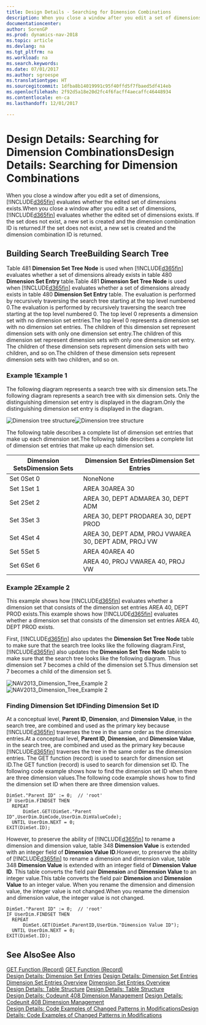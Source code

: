 ```yaml
---
title: Design Details - Searching for Dimension Combinations
description: When you close a window after you edit a set of dimensions, [!INCLUDE[d365fin](includes/d365fin_md.md)] evaluates whether the edited set of dimensions exists. If the set does not exist, a new set is created and the dimension combination ID is returned.
documentationcenter: 
author: SorenGP
ms.prod: dynamics-nav-2018
ms.topic: article
ms.devlang: na
ms.tgt_pltfrm: na
ms.workload: na
ms.search.keywords: 
ms.date: 07/01/2017
ms.author: sgroespe
ms.translationtype: HT
ms.sourcegitcommit: 1dfba8b14019991c95f40ffd5f7fbaed5df414eb
ms.openlocfilehash: 2f92d5a18e20d2fc4f6facff4aecaffc46448934
ms.contentlocale: en-ca
ms.lasthandoff: 12/01/2017

---
```

# <a name="design-details-searching-for-dimension-combinations"></a><span data-ttu-id="e98b6-104">Design Details: Searching for Dimension Combinations</span><span class="sxs-lookup"><span data-stu-id="e98b6-104">Design Details: Searching for Dimension Combinations</span></span>
<span data-ttu-id="e98b6-105">When you close a window after you edit a set of dimensions, [!INCLUDE[d365fin](includes/d365fin_md.md)] evaluates whether the edited set of dimensions exists.</span><span class="sxs-lookup"><span data-stu-id="e98b6-105">When you close a window after you edit a set of dimensions, [!INCLUDE[d365fin](includes/d365fin_md.md)] evaluates whether the edited set of dimensions exists.</span></span> <span data-ttu-id="e98b6-106">If the set does not exist, a new set is created and the dimension combination ID is returned.</span><span class="sxs-lookup"><span data-stu-id="e98b6-106">If the set does not exist, a new set is created and the dimension combination ID is returned.</span></span>  

## <a name="building-search-tree"></a><span data-ttu-id="e98b6-107">Building Search Tree</span><span class="sxs-lookup"><span data-stu-id="e98b6-107">Building Search Tree</span></span>  
 <span data-ttu-id="e98b6-108">Table 481 **Dimension Set Tree Node** is used when [!INCLUDE[d365fin](includes/d365fin_md.md)] evaluates whether a set of dimensions already exists in table 480 **Dimension Set Entry** table.</span><span class="sxs-lookup"><span data-stu-id="e98b6-108">Table 481 **Dimension Set Tree Node** is used when [!INCLUDE[d365fin](includes/d365fin_md.md)] evaluates whether a set of dimensions already exists in table 480 **Dimension Set Entry** table.</span></span> <span data-ttu-id="e98b6-109">The evaluation is performed by recursively traversing the search tree starting at the top level numbered 0.</span><span class="sxs-lookup"><span data-stu-id="e98b6-109">The evaluation is performed by recursively traversing the search tree starting at the top level numbered 0.</span></span> <span data-ttu-id="e98b6-110">The top level 0 represents a dimension set with no dimension set entries.</span><span class="sxs-lookup"><span data-stu-id="e98b6-110">The top level 0 represents a dimension set with no dimension set entries.</span></span> <span data-ttu-id="e98b6-111">The children of this dimension set represent dimension sets with only one dimension set entry.</span><span class="sxs-lookup"><span data-stu-id="e98b6-111">The children of this dimension set represent dimension sets with only one dimension set entry.</span></span> <span data-ttu-id="e98b6-112">The children of these dimension sets represent dimension sets with two children, and so on.</span><span class="sxs-lookup"><span data-stu-id="e98b6-112">The children of these dimension sets represent dimension sets with two children, and so on.</span></span>  

### <a name="example-1"></a><span data-ttu-id="e98b6-113">Example 1</span><span class="sxs-lookup"><span data-stu-id="e98b6-113">Example 1</span></span>  
 <span data-ttu-id="e98b6-114">The following diagram represents a search tree with six dimension sets.</span><span class="sxs-lookup"><span data-stu-id="e98b6-114">The following diagram represents a search tree with six dimension sets.</span></span> <span data-ttu-id="e98b6-115">Only the distinguishing dimension set entry is displayed in the diagram.</span><span class="sxs-lookup"><span data-stu-id="e98b6-115">Only the distinguishing dimension set entry is displayed in the diagram.</span></span>  

 <span data-ttu-id="e98b6-116">![Dimension tree structure](media/nav2013_dimension_tree.png "NAV2013_Dimension_Tree")</span><span class="sxs-lookup"><span data-stu-id="e98b6-116">![Dimension tree structure](media/nav2013_dimension_tree.png "NAV2013_Dimension_Tree")</span></span>  

 <span data-ttu-id="e98b6-117">The following table describes a complete list of dimension set entries that make up each dimension set.</span><span class="sxs-lookup"><span data-stu-id="e98b6-117">The following table describes a complete list of dimension set entries that make up each dimension set.</span></span>  

|<span data-ttu-id="e98b6-118">Dimension Sets</span><span class="sxs-lookup"><span data-stu-id="e98b6-118">Dimension Sets</span></span>|<span data-ttu-id="e98b6-119">Dimension Set Entries</span><span class="sxs-lookup"><span data-stu-id="e98b6-119">Dimension Set Entries</span></span>|  
|--------------------|---------------------------|  
|<span data-ttu-id="e98b6-120">Set 0</span><span class="sxs-lookup"><span data-stu-id="e98b6-120">Set 0</span></span>|<span data-ttu-id="e98b6-121">None</span><span class="sxs-lookup"><span data-stu-id="e98b6-121">None</span></span>|  
|<span data-ttu-id="e98b6-122">Set 1</span><span class="sxs-lookup"><span data-stu-id="e98b6-122">Set 1</span></span>|<span data-ttu-id="e98b6-123">AREA 30</span><span class="sxs-lookup"><span data-stu-id="e98b6-123">AREA 30</span></span>|  
|<span data-ttu-id="e98b6-124">Set 2</span><span class="sxs-lookup"><span data-stu-id="e98b6-124">Set 2</span></span>|<span data-ttu-id="e98b6-125">AREA 30, DEPT ADM</span><span class="sxs-lookup"><span data-stu-id="e98b6-125">AREA 30, DEPT ADM</span></span>|  
|<span data-ttu-id="e98b6-126">Set 3</span><span class="sxs-lookup"><span data-stu-id="e98b6-126">Set 3</span></span>|<span data-ttu-id="e98b6-127">AREA 30, DEPT PROD</span><span class="sxs-lookup"><span data-stu-id="e98b6-127">AREA 30, DEPT PROD</span></span>|  
|<span data-ttu-id="e98b6-128">Set 4</span><span class="sxs-lookup"><span data-stu-id="e98b6-128">Set 4</span></span>|<span data-ttu-id="e98b6-129">AREA 30, DEPT ADM, PROJ VW</span><span class="sxs-lookup"><span data-stu-id="e98b6-129">AREA 30, DEPT ADM, PROJ VW</span></span>|  
|<span data-ttu-id="e98b6-130">Set 5</span><span class="sxs-lookup"><span data-stu-id="e98b6-130">Set 5</span></span>|<span data-ttu-id="e98b6-131">AREA 40</span><span class="sxs-lookup"><span data-stu-id="e98b6-131">AREA 40</span></span>|  
|<span data-ttu-id="e98b6-132">Set 6</span><span class="sxs-lookup"><span data-stu-id="e98b6-132">Set 6</span></span>|<span data-ttu-id="e98b6-133">AREA 40, PROJ VW</span><span class="sxs-lookup"><span data-stu-id="e98b6-133">AREA 40, PROJ VW</span></span>|  

### <a name="example-2"></a><span data-ttu-id="e98b6-134">Example 2</span><span class="sxs-lookup"><span data-stu-id="e98b6-134">Example 2</span></span>  
 <span data-ttu-id="e98b6-135">This example shows how [!INCLUDE[d365fin](includes/d365fin_md.md)] evaluates whether a dimension set that consists of the dimension set entries AREA 40, DEPT PROD exists.</span><span class="sxs-lookup"><span data-stu-id="e98b6-135">This example shows how [!INCLUDE[d365fin](includes/d365fin_md.md)] evaluates whether a dimension set that consists of the dimension set entries AREA 40, DEPT PROD exists.</span></span>  

 <span data-ttu-id="e98b6-136">First, [!INCLUDE[d365fin](includes/d365fin_md.md)] also updates the **Dimension Set Tree Node** table to make sure that the search tree looks like the following diagram.</span><span class="sxs-lookup"><span data-stu-id="e98b6-136">First, [!INCLUDE[d365fin](includes/d365fin_md.md)] also updates the **Dimension Set Tree Node** table to make sure that the search tree looks like the following diagram.</span></span> <span data-ttu-id="e98b6-137">Thus dimension set 7 becomes a child of the dimension set 5.</span><span class="sxs-lookup"><span data-stu-id="e98b6-137">Thus dimension set 7 becomes a child of the dimension set 5.</span></span>  

 <span data-ttu-id="e98b6-138">![NAV2013&#95;Dimension&#95;Tree&#95;Example 2](media/nav2013_dimension_tree_example2.png "NAV2013_Dimension_Tree_Example2")</span><span class="sxs-lookup"><span data-stu-id="e98b6-138">![NAV2013&#95;Dimension&#95;Tree&#95;Example 2](media/nav2013_dimension_tree_example2.png "NAV2013_Dimension_Tree_Example2")</span></span>  

### <a name="finding-dimension-set-id"></a><span data-ttu-id="e98b6-139">Finding Dimension Set ID</span><span class="sxs-lookup"><span data-stu-id="e98b6-139">Finding Dimension Set ID</span></span>  
 <span data-ttu-id="e98b6-140">At a conceptual level, **Parent ID**, **Dimension**, and **Dimension Value**, in the search tree, are combined and used as the primary key because [!INCLUDE[d365fin](includes/d365fin_md.md)] traverses the tree in the same order as the dimension entries.</span><span class="sxs-lookup"><span data-stu-id="e98b6-140">At a conceptual level, **Parent ID**, **Dimension**, and **Dimension Value**, in the search tree, are combined and used as the primary key because [!INCLUDE[d365fin](includes/d365fin_md.md)] traverses the tree in the same order as the dimension entries.</span></span> <span data-ttu-id="e98b6-141">The GET function (record) is used to search for dimension set ID.</span><span class="sxs-lookup"><span data-stu-id="e98b6-141">The GET function (record) is used to search for dimension set ID.</span></span> <span data-ttu-id="e98b6-142">The following code example shows how to find the dimension set ID when there are three dimension values.</span><span class="sxs-lookup"><span data-stu-id="e98b6-142">The following code example shows how to find the dimension set ID when there are three dimension values.</span></span>  

```  
DimSet."Parent ID" := 0;  // 'root'  
IF UserDim.FINDSET THEN  
  REPEAT  
      DimSet.GET(DimSet."Parent ID",UserDim.DimCode,UserDim.DimValueCode);  
  UNTIL UserDim.NEXT = 0;  
EXIT(DimSet.ID);  

```  

 <span data-ttu-id="e98b6-143">However, to preserve the ability of [!INCLUDE[d365fin](includes/d365fin_md.md)] to rename a dimension and dimension value, table 348 **Dimension Value** is extended with an integer field of **Dimension Value ID**.</span><span class="sxs-lookup"><span data-stu-id="e98b6-143">However, to preserve the ability of [!INCLUDE[d365fin](includes/d365fin_md.md)] to rename a dimension and dimension value, table 348 **Dimension Value** is extended with an integer field of **Dimension Value ID**.</span></span> <span data-ttu-id="e98b6-144">This table converts the field pair **Dimension** and **Dimension Value** to an integer value.</span><span class="sxs-lookup"><span data-stu-id="e98b6-144">This table converts the field pair **Dimension** and **Dimension Value** to an integer value.</span></span> <span data-ttu-id="e98b6-145">When you rename the dimension and dimension value, the integer value is not changed.</span><span class="sxs-lookup"><span data-stu-id="e98b6-145">When you rename the dimension and dimension value, the integer value is not changed.</span></span>  

```  
DimSet."Parent ID" := 0;  // 'root'  
IF UserDim.FINDSET THEN  
  REPEAT  
      DimSet.GET(DimSet.ParentID,UserDim."Dimension Value ID");  
  UNTIL UserDim.NEXT = 0;  
EXIT(DimSet.ID);  

```  

## <a name="see-also"></a><span data-ttu-id="e98b6-146">See Also</span><span class="sxs-lookup"><span data-stu-id="e98b6-146">See Also</span></span>  
 <span data-ttu-id="e98b6-147">[GET Function (Record)](https://msdn.microsoft.com/en-us/library/dd301056.aspx)  </span><span class="sxs-lookup"><span data-stu-id="e98b6-147">[GET Function (Record)](https://msdn.microsoft.com/en-us/library/dd301056.aspx)  </span></span>  
 <span data-ttu-id="e98b6-148">[Design Details: Dimension Set Entries](design-details-dimension-set-entries.md) </span><span class="sxs-lookup"><span data-stu-id="e98b6-148">[Design Details: Dimension Set Entries](design-details-dimension-set-entries.md) </span></span>  
 <span data-ttu-id="e98b6-149">[Dimension Set Entries Overview](design-details-dimension-set-entries-overview.md) </span><span class="sxs-lookup"><span data-stu-id="e98b6-149">[Dimension Set Entries Overview](design-details-dimension-set-entries-overview.md) </span></span>  
 <span data-ttu-id="e98b6-150">[Design Details: Table Structure](design-details-table-structure.md) </span><span class="sxs-lookup"><span data-stu-id="e98b6-150">[Design Details: Table Structure](design-details-table-structure.md) </span></span>  
 <span data-ttu-id="e98b6-151">[Design Details: Codeunit 408 Dimension Management](design-details-codeunit-408-dimension-management.md) </span><span class="sxs-lookup"><span data-stu-id="e98b6-151">[Design Details: Codeunit 408 Dimension Management](design-details-codeunit-408-dimension-management.md) </span></span>  
 [<span data-ttu-id="e98b6-152">Design Details: Code Examples of Changed Patterns in Modifications</span><span class="sxs-lookup"><span data-stu-id="e98b6-152">Design Details: Code Examples of Changed Patterns in Modifications</span></span>](design-details-code-examples-of-changed-patterns-in-modifications.md)

